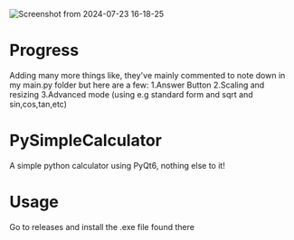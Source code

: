 ![Screenshot from 2024-07-23 16-18-25](https://github.com/user-attachments/assets/9e584e1f-6e38-4d88-a711-3afc00882acf)
# Progress
Adding many more things like, they've mainly commented to note down in my main.py folder but here are a few:
1.Answer Button
2.Scaling and resizing
3.Advanced mode (using e.g standard form and sqrt and sin,cos,tan,etc)
# PySimpleCalculator
A simple python calculator using PyQt6, nothing else to it!
# Usage
Go to releases and install the .exe file found there
